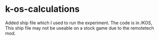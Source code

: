 # k-os-calculations

Added ship file which I used to run the experiment. The code is in /KOS,
This ship file may not be useable on a stock game due to the remotetech mod.
